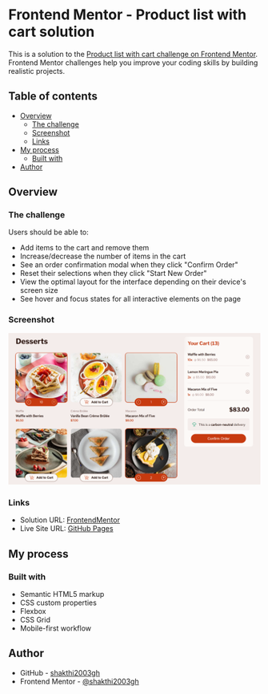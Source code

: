 # Frontend Mentor - Product list with cart solution

This is a solution to the [Product list with cart challenge on Frontend Mentor](https://www.frontendmentor.io/challenges/product-list-with-cart-5MmqLVAp_d). Frontend Mentor challenges help you improve your coding skills by building realistic projects.

## Table of contents

- [Overview](#overview)
  - [The challenge](#the-challenge)
  - [Screenshot](#screenshot)
  - [Links](#links)
- [My process](#my-process)
  - [Built with](#built-with)
- [Author](#author)

## Overview

### The challenge

Users should be able to:

- Add items to the cart and remove them
- Increase/decrease the number of items in the cart
- See an order confirmation modal when they click "Confirm Order"
- Reset their selections when they click "Start New Order"
- View the optimal layout for the interface depending on their device's screen size
- See hover and focus states for all interactive elements on the page

### Screenshot

![screenshot of the website](./screenshot.png)

### Links

- Solution URL: [FrontendMentor](https://www.frontendmentor.io/solutions/product-list-with-cart-8buNxxEfRw)
- Live Site URL: [GitHub Pages](https://shakthi2003gh.github.io/FrontendMentor-product-list-with-cart-solution/)

## My process

### Built with

- Semantic HTML5 markup
- CSS custom properties
- Flexbox
- CSS Grid
- Mobile-first workflow

## Author

- GitHub - [shakthi2003gh](https://github.com/shakthi2003gh)
- Frontend Mentor - [@shakthi2003gh](https://www.frontendmentor.io/profile/shakthi2003gh)
